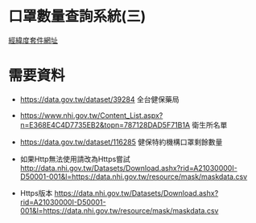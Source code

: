 # 口罩數量查詢系統(三)
[經緯度套件網址](https://gopkg.in/Billups/golang-geo.v2)
# 需要資料
* https://data.gov.tw/dataset/39284 全台健保藥局
* https://www.nhi.gov.tw/Content_List.aspx?n=E368E4C4D7735EB2&topn=787128DAD5F71B1A 衛生所名單
* https://data.gov.tw/dataset/116285  健保特約機構口罩剩餘數量

* 如果Http無法使用請改為Https嘗試
http://data.nhi.gov.tw/Datasets/Download.ashx?rid=A21030000I-D50001-001&l=https://data.nhi.gov.tw/resource/mask/maskdata.csv
* Https版本
https://data.nhi.gov.tw/Datasets/Download.ashx?rid=A21030000I-D50001-001&l=https://data.nhi.gov.tw/resource/mask/maskdata.csv